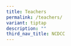 ```yaml
---
title: Teachers
permalink: /teachers/
variant: tiptap
description: ""
third_nav_title: NCDCC
---
```

